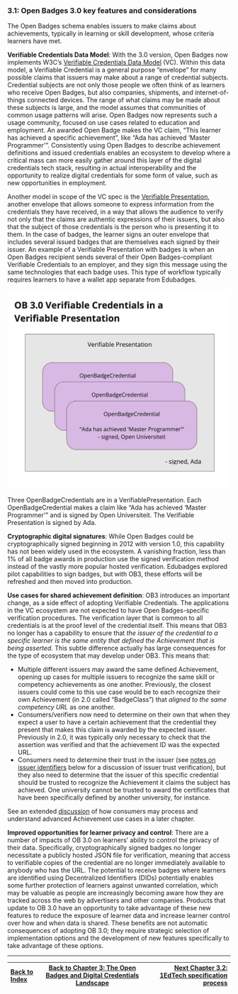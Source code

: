### 3.1: Open Badges 3.0 key features and considerations

The Open Badges schema enables issuers to make claims about achievements, typically in learning or skill development, whose criteria learners have met.

**Verifiable Credentials Data Model**: With the 3.0 version, Open Badges now implements W3C’s [Verifiable Credentials Data Model](https://www.w3.org/TR/vc-data-model/) (VC). Within this data model, a Verifiable Credential is a general purpose “envelope” for many possible claims that issuers may make about a range of credential subjects. Credential subjects are not only those people we often think of as learners who receive Open Badges, but also companies, shipments, and internet-of-things connected devices. The range of what claims may be made about these subjects is large, and the model assumes that communities of common usage patterns will arise. Open Badges now represents such a usage community, focused on use cases related to education and employment. An awarded Open Badge makes the VC claim, “This learner has achieved a specific achievement”, like “Ada has achieved ‘Master Programmer’”. Consistently using Open Badges to describe achievement definitions and issued credentials enables an ecosystem to develop where a critical mass can more easily gather around this layer of the digital credentials tech stack, resulting in actual interoperability and the opportunity to realize digital credentials for some form of value, such as new opportunities in employment.

Another model in scope of the VC spec is the [Verifiable Presentation](https://www.w3.org/TR/vc-data-model/#presentations), another envelope that allows someone to express information from the credentials they have received, in a way that allows the audience to verify not only that the claims are authentic expressions of their issuers, but also that the subject of those credentials is the person who is presenting it to them. In the case of badges, the learner signs an outer envelope that includes several issued badges that are themselves each signed by their issuer. An example of a Verifiable Presentation with badges is when an Open Badges recipient sends several of their Open Badges-compliant Verifiable Credentials to an employer, and they sign this message using the same technologies that each badge uses. This type of workflow typically requires learners to have a wallet app separate from Edubadges.

![Three OpenBadgeCredentials are in a VerifiablePresentation. Each OpenBadgeCredential makes a claim like “Ada has achieved ‘Master Programmer’” and is signed by Open Universiteit. The Verifiable Presentation is signed by Ada.](./assets/02-vp.jpeg)

Three OpenBadgeCredentials are in a VerifiablePresentation. Each OpenBadgeCredential makes a claim like “Ada has achieved ‘Master Programmer’” and is signed by Open Universiteit. The Verifiable Presentation is signed by Ada.

**Cryptographic digital signatures**: While Open Badges could be cryptographically signed beginning in 2012 with version 1.0, this capability has not been widely used in the ecosystem. A vanishing fraction, less than 1% of all badge awards in production use the signed verification method instead of the vastly more popular hosted verification. Edubadges explored pilot capabilities to sign badges, but with OB3, these efforts will be refreshed and then moved into production.

**Use cases for shared achievement definition**: OB3 introduces an important change, as a side effect of adopting Verifiable Credentials. The applications in the VC ecosystem are not expected to have Open Badges-specific verification procedures. The verification layer that is common to all credentials is at the proof level of the credential itself. This means that OB3 no longer has a capability to ensure that _the issuer of the credential to a specific learner is the same entity that defined the Achievement that is being asserted_. This subtle difference actually has large consequences for the type of ecosystem that may develop under OB3. This means that:

*   Multiple different issuers may award the same defined Achievement, opening up cases for multiple issuers to recognize the same skill or competency achievements as one another. Previously, the closest issuers could come to this use case would be to each recognize their own Achievement (in 2.0 called “BadgeClass”) that _aligned to the same competency URL_ as one another.
*   Consumers/verifiers now need to determine on their own that when they expect a user to have a certain achievement that the credential they present that makes this claim is awarded by the expected issuer. Previously in 2.0, it was typically only necessary to check that the assertion was verified and that the achievement ID was the expected URL.
*   Consumers need to determine their trust in the issuer (see [notes on issuer identifiers](#issuer-identifiers) below for a discussion of issuer trust verification), but they also need to determine that the issuer of this specific credential should be trusted to recognize the Achievement it claims the subject has achieved. One university cannot be trusted to award the certificates that have been specifically defined by another university, for instance.

See an extended [discussion](#achievement-definitions-in-ob-3.0) of how consumers may process and understand advanced Achievement use cases in a later chapter.

**Improved opportunities for learner privacy and control**: There are a number of impacts of OB 3.0 on learners’ ability to control the privacy of their data. Specifically, cryptographically signed badges no longer necessitate a publicly hosted JSON file for verification, meaning that access to verifiable copies of the credential are no longer immediately available to anybody who has the URL. The potential to receive badges where learners are identified using Decentralized Identifiers (DIDs) potentially enables some further protection of learners against unwanted correlation, which may be valuable as people are increasingly becoming aware how they are tracked across the web by advertisers and other companies. Products that update to OB 3.0 have an opportunity to take advantage of these new features to reduce the exposure of learner data and increase learner control over how and when data is shared. These benefits are not automatic consequences of adopting OB 3.0; they require strategic selection of implementation options and the development of new features specifically to take advantage of these options.

---

| [Back to Index](ob3-edubadges/README.md)   | [Back to Chapter 3: The Open Badges and Digital Credentials Landscape](ob3-edubadges/30-the-open-badges-and-digital-credentials-landscape.md) |    [Next Chapter 3.2: 1EdTech specification process](ob3-edubadges/32-1edtech-specification-process.md) |
| :--- |  :---:  | ---: |

